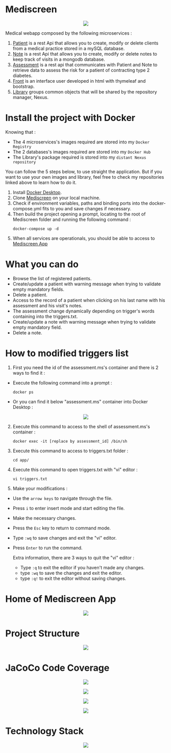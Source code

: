 # Mediscreen

<p align="center">
  <img src=https://user-images.githubusercontent.com/95872501/224155098-59ee106a-10cd-4189-a830-e957db28003c.png>
</p>



Medical webapp composed by the following microservices :

1. [Patient](https://github.com/HashTucE/Patient.git) is a rest Api that allows you to create, modify or delete clients from a medical practice stored in a mySQL database.
2. [Note](https://github.com/HashTucE/Note.git) is a rest Api that allows you to create, modify or delete notes to keep track of visits in a mongodb database.
3. [Assessment](https://github.com/HashTucE/Assessment.git) is a rest api that communicates with Patient and Note to retrieve data to assess the risk for a patient of contracting type 2 diabetes.
4. [Front](https://github.com/HashTucE/Front.git) is an interface user developed in html with thymeleaf and bootstrap.
5. [Library](https://github.com/HashTucE/Library.git) groups common objects that will be shared by the repository manager, Nexus.


# Install the project with Docker

Knowing that :
- The 4 microservices's images required are stored into my `Docker Registry`
- The 2 databases's images required are stored into my `Docker Hub`
- The Library's package required is stored into my `distant Nexus repository`

You can follow the 5 steps below, to use straight the application.
But if you want to use your own images and library, feel free to check my repositories linked above to learn how to do it.

1. Install [Docker Desktop](https://www.docker.com/products/docker-desktop/).
2. Clone [Mediscreen](https://github.com/HashTucE/Mediscreen.git) on your local machine.
3. Check if environment variables, paths and binding ports into the docker-compose.yml fits to you and save changes if necessary.
4. Then build the project opening a prompt, locating to the root of Mediscreen folder and running the following command :
    ```
    docker-compose up -d
    ```
5. When all services are operationals, you should be able to access to [Mediscreen App](http://localhost:8083/home) 


# What you can do

- Browse the list of registered patients.
- Create/update a patient with warning message when trying to validate empty mandatory fields.
- Delete a patient.
- Access to the record of a patient when clicking on his last name with his assessment and his visit's notes.
- The assessment change dynamically depending on trigger's words containing into the triggers.txt.
- Create/update a note with warning message when trying to validate empty mandatory field.
- Delete a note.

# How to modified triggers list 

1. First you need the id of the assessment.ms's container and there is 2 ways to find it :
- Execute the following command into a prompt :
    ```
    docker ps
    ```
- Or you can find it below "assessment.ms" container into Docker Desktop :
<p align="center">
  <img src=https://user-images.githubusercontent.com/95872501/224640844-edf8b9f5-097e-469a-a7b9-5f93f3d3da2b.png>
</p>

2. Execute this command to access to the shell of assessment.ms's container :
    ```
    docker exec -it [replace by assessment_id] /bin/sh
    ```
3. Execute this command to access to triggers.txt folder :
    ```
    cd app/
    ```
3. Execute this command to open triggers.txt with "vi" editor :
    ```
    vi triggers.txt
    ```
4. Make your modifications :
- Use the `arrow keys` to navigate through the file.
- Press `i` to enter insert mode and start editing the file.
- Make the necessary changes.
- Press the `Esc` key to return to command mode.
- Type `:wq` to save changes and exit the "vi" editor.
- Press `Enter` to run the command.

    Extra information, there are 3 ways to quit the "vi" editor :
    - Type `:q` to exit the editor if you haven't made any changes.
    - type `:wq` to save the changes and exit the editor.
    - type `:q!` to exit the editor without saving changes.


# Home of Mediscreen App
<p align="center">
  <img src=https://user-images.githubusercontent.com/95872501/224282867-7c9e5771-60ac-4471-8fef-8a19eac6606a.png>
</p>

# Project Structure
<p align="center">
  <img src=https://user-images.githubusercontent.com/95872501/224648604-4607c4f2-610b-4f8c-be34-c115c7220040.png>
</p>

# JaCoCo Code Coverage
<p align="center">
  <img src=https://user-images.githubusercontent.com/95872501/224291049-89ab3512-10df-4006-af61-78d42765efc6.png>
</p>

<p align="center">
  <img src=https://user-images.githubusercontent.com/95872501/224291163-5eeb831c-e47b-4fac-b0a1-89e2e3bdbff4.png>
</p>

<p align="center">
  <img src=https://user-images.githubusercontent.com/95872501/224291291-a5c11169-50e9-4e47-9c6f-a3710221dac7.png>
</p>

<p align="center">
  <img src=https://user-images.githubusercontent.com/95872501/224291384-c99e972a-e7f0-408b-94f7-1d8b180e5e12.png>
</p>


# Technology Stack
<p align="center">
  <img src=https://user-images.githubusercontent.com/95872501/224289092-fa6f6430-fcaa-42a9-a6cb-10505ac7007c.png>
</p>

